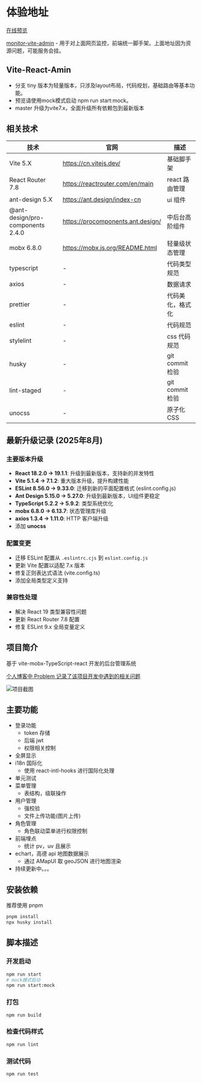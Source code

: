 # 体验地址

[在线预览](http://vite-admin.jinxinapp.cn/)

[monitor-vite-admin](http://monitor-vite-admin.jinxinapp.cn/login) - 用于对上面网页监控，前端统一脚手架。上面地址因为资源问题，可能服务会挂。

## Vite-React-Amin

- 分支 tiny 版本为轻量版本，只涉及layout布局，代码规划，基础路由等基本功能。
- 预览请使用mock模式启动 npm run start:mock。
- master 升级为vite7.x，全面升级所有依赖包到最新版本

## 相关技术

| 技术                             | 官网                              | 描述             |
| -------------------------------- | --------------------------------- | ---------------- |
| Vite 5.X                         | <https://cn.vitejs.dev/>            | 基础脚手架       |
| React Router 7.8                 | <https://reactrouter.com/en/main>   | react 路由管理   |
| ant-design 5.X                   | <https://ant.design/index-cn>       | ui 组件          |
| @ant-design/pro-components 2.4.0 | <https://procomponents.ant.design/> | 中后台高阶组件   |
| mobx 6.8.0                       | <https://mobx.js.org/README.html>   | 轻量级状态管理   |
| typescript                       | -                                 | 代码类型规范     |
| axios                            | -                                 | 数据请求         |
| prettier                         | -                                 | 代码美化，格式化 |
| eslint                           | -                                 | 代码规范         |
| stylelint                        | -                                 | css 代码规范     |
| husky                            | -                                 | git commit 检验  |
| lint-staged                      | -                                 | git commit 检验  |
| unocss                            | -                                | 原子化 CSS   |

## 最新升级记录 (2025年8月)

### 主要版本升级

- **React 18.2.0 → 19.1.1**: 升级到最新版本，支持新的并发特性
- **Vite 5.1.4 → 7.1.2**: 重大版本升级，提升构建性能
- **ESLint 8.56.0 → 9.33.0**: 迁移到新的平面配置格式 (eslint.config.js)
- **Ant Design 5.15.0 → 5.27.0**: 升级到最新版本，UI组件更稳定
- **TypeScript 5.2.2 → 5.9.2**: 类型系统优化
- **mobx 6.8.0 → 6.13.7**: 状态管理库升级
- **axios 1.3.4 → 1.11.0**: HTTP 客户端升级
- 添加 **unocss**

### 配置变更

- 迁移 ESLint 配置从 `.eslintrc.cjs` 到 `eslint.config.js`
- 更新 Vite 配置以适配 7.x 版本
- 修复正则表达式语法 (vite.config.ts)
- 添加全局类型定义支持

### 兼容性处理

- 解决 React 19 类型兼容性问题
- 更新 React Router 7.8 配置
- 修复 ESLint 9.x 全局变量定义

## 项目简介

基于 vite-mobx-TypeScript-react 开发的后台管理系统

[个人博客中,Problem 记录了该项目开发中遇到的相关问题](http://blog.jinxinapp.cn/#/problem/vite4-react-admin)

![项目截图](./src/assets/show.png)

## 主要功能

- 登录功能
  - token 存储
  - 后端 jwt
  - 权限相关控制
- 全屏显示
- i18n 国际化
  - 使用 react-intl-hooks 进行国际化处理
- 单元测试
- 菜单管理
  - 表结构，级联操作
- 用户管理
  - 强校验
  - 文件上传功能(图片上传)
- 角色管理
  - 角色联动菜单进行权限控制
- 前端埋点
  - 统计 pv，uv 且展示
- echart，高德 api 地图数据展示
  - 通过 AMapUI 取 geoJSON 进行地图渲染
- 持续更新中。。。

## 安装依赖

推荐使用 pnpm

```bash
pnpm install
npx husky install
```

## 脚本描述

### 开发启动

```bash
npm run start
# mock模式启动
npm run start:mock
```

### 打包

```bash
npm run build
```

### 检查代码样式

```bash
npm run lint
```

### 测试代码

```bash
npm run test
```
